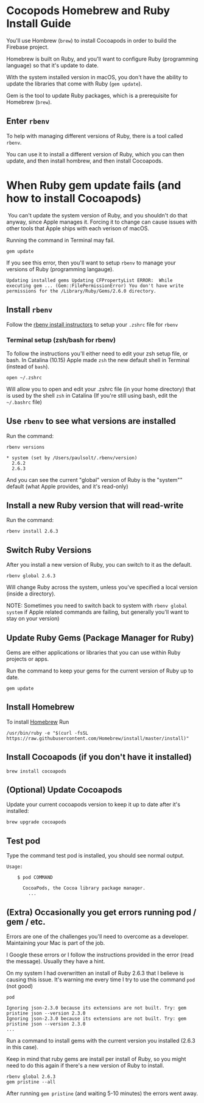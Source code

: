 # Cocopods Homebrew and Ruby Install Guide

You'll use Hombrew (`brew`) to install Cocoapods in order to build the Firebase project.

Homebrew is built on Ruby, and you'll want to configure Ruby (programming language) so that it's update to date.

With the system installed version in macOS, you don't have the ability to update the libraries that come with Ruby (`gem update`). 

Gem is the tool to update Ruby packages, which is a prerequisite for Homebrew (`brew`).

## Enter `rbenv`

To help with managing different versions of Ruby, there is a tool called `rbenv`.

You can use it to install a different version of Ruby, which you can then update, and then install hombrew, and then install Cocoapods.

# When Ruby gem update fails (and how to install Cocoapods)
​
You can't update the system version of Ruby, and you shouldn't do that anyway, since Apple manages it. Forcing it to change can cause issues with other tools that Apple ships with each verison of macOS.

Running the command in Terminal may fail.

`gem update`

If you see this error, then you'll want to setup `rbenv` to manage your versions of Ruby (programming langauge).

`Updating installed gems
Updating CFPropertyList
ERROR:  While executing gem ... (Gem::FilePermissionError)
    You don't have write permissions for the /Library/Ruby/Gems/2.6.0 directory.`


## Install `rbenv`

Follow the [rbenv install instructors](https://github.com/rbenv/rbenv) to setup your `.zshrc` file for `rbenv`

### Terminal setup (zsh/bash for rbenv)

To follow the instructions you'll either need to edit your zsh setup file, or bash. In Catalina (10.15) Apple made `zsh` the new default shell in Terminal (instead of `bash`).

`open ~/.zshrc` 

Will allow you to open and edit your .zshrc file (in your home directory) that is used by the shell `zsh` in Catalina (If you're still using bash, edit the `~/.bashrc` file)

## Use `rbenv` to see what versions are installed

Run the command: 

`rbenv versions`

```
* system (set by /Users/paulsolt/.rbenv/version)
  2.6.2
  2.6.3
```

And you can see the current "global" version of Ruby is the "system"" default (what Apple provides, and it's read-only)

## Install a new Ruby version that will read-write

Run the command:

`rbenv install 2.6.3`

## Switch Ruby Versions

After you install a new version of Ruby, you can switch to it as the default.

`rbenv global 2.6.3` 

Will change Ruby across the system, unless you've specified a local version (inside a directory).

NOTE: Sometimes you need to switch back to system with `rbenv global system` if Apple related commands are failing, but generally you'll want to stay on your version)

## Update Ruby Gems (Package Manager for Ruby)

Gems are either applications or libraries that you can use within Ruby projects or apps.

Run the command to keep your gems for the current version of Ruby up to date.

`gem update`

## Install Homebrew

To install [Homebrew](https://brew.sh) Run

```
/usr/bin/ruby -e "$(curl -fsSL https://raw.githubusercontent.com/Homebrew/install/master/install)"
```

## Install Cocoapods (if you don't have it installed)

```brew install cocoapods```

## (Optional) Update Cocoapods

Update your current cocoapods version to keep it up to date after it's installed:

```
brew upgrade cocoapods
```

## Test pod

Type the command test pod is installed, you should see normal output.

```
Usage:

    $ pod COMMAND

      CocoaPods, the Cocoa library package manager.
		...
```


## (Extra) Occasionally you get errors running pod / gem / etc.

Errors are one of the challenges you'll need to overcome as a developer. Maintaining your Mac is part of the job.

I Google these errors or I follow the instructions provided in the error (read the message). Usually they have a hint.

On my system I had overwritten an install of Ruby 2.6.3 that I believe is causing this issue. It's warning me every time I try to use the command `pod` (not good)

```
pod

Ignoring json-2.3.0 because its extensions are not built. Try: gem pristine json --version 2.3.0
Ignoring json-2.3.0 because its extensions are not built. Try: gem pristine json --version 2.3.0
...

```

Run a command to install gems with the current version you installed (2.6.3 in this case). 

Keep in mind that ruby gems are install per install of Ruby, so you might need to do this again if there's a new version of Ruby to install.

```
rbenv global 2.6.3 
gem pristine --all
```

After running `gem pristine` (and waiting 5-10 minutes) the errors went away. 
